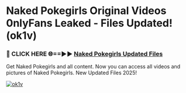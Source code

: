# Naked Pokegirls Original Videos 0nlyFans Leaked - Files Updated! (ok1v)

<h3>🔴 CLICK HERE 🌐==►► <a href="https://tinyurl.com/up5wt9bj" rel="nofollow">Naked Pokegirls Updated Files</a></h3>

Get Naked Pokegirls and all content. Now you can access all videos and pictures of Naked Pokegirls. New Updated Files 2025!

[![ok1v](https://i.imgur.com/ABiUzMV.gif)](https://tinyurl.com/up5wt9bj)
